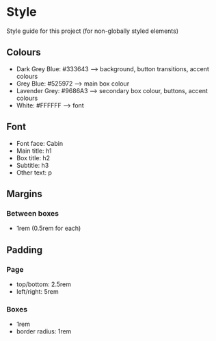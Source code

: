 # Style
Style guide for this project (for non-globally styled elements)

## Colours
- Dark Grey Blue: #333643 --> background, button transitions, accent colours
- Grey Blue: #525972 --> main box colour
- Lavender Grey: #9686A3 --> secondary box colour, buttons, accent colours
- White: #FFFFFF --> font

## Font
- Font face: Cabin
- Main title: h1
- Box title: h2
- Subtitle: h3
- Other text: p

## Margins
### Between boxes
- 1rem (0.5rem for each)

## Padding
### Page
- top/bottom: 2.5rem
- left/right: 5rem

### Boxes
- 1rem
- border radius: 1rem